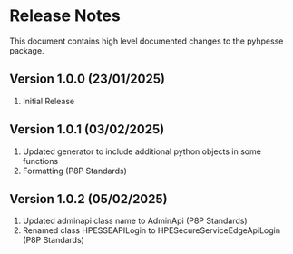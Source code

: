 # Release Notes
This document contains high level documented changes to the pyhpesse package.

## Version 1.0.0 (23/01/2025) 
1. Initial Release

## Version 1.0.1 (03/02/2025) 
1. Updated generator to include additional python objects in some functions 
2. Formatting (P8P Standards) 

## Version 1.0.2 (05/02/2025) 
1. Updated adminapi class name to AdminApi (P8P Standards) 
2. Renamed class HPESSEAPILogin to HPESecureServiceEdgeApiLogin (P8P Standards) 

